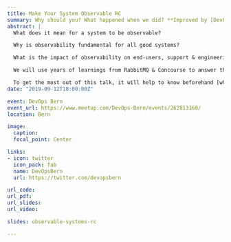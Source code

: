```yaml
---
title: Make Your System Observable RC
summary: Why should you? What happened when we did? **Improved by [DevOpsZH](https://twitter.com/DevOpsZH)**
abstract: |
  What does it mean for a system to be observable?

  Why is observability fundamental for all good systems?

  What is the impact of observability on end-users, support & engineering?

  We will use years of learnings from RabbitMQ & Concourse to answer these questions and show you how these products have addressed this essential requirement.

  To get the most out of this talk, it will help to know beforehand [what is RabbitMQ](https://www.rabbitmq.com/features.html) and [what is Concourse](https://concourse-ci.org/docs.html).
date: "2019-09-12T18:00:00Z"

event: DevOps Bern
event_url: https://www.meetup.com/DevOps-Bern/events/262813160/
location: Bern

image:
  caption:
  focal_point: Center

links:
- icon: twitter
  icon_pack: fab
  name: DevOpsBern
  url: https://twitter.com/devopsbern

url_code:
url_pdf:
url_slides:
url_video:

slides: observable-systems-rc

---
```


<!--

# FEEDBACK

* How do I build my own dashboard?
* Too much information on the dashboards - how do you simplify?
  * How are the graphs correlated? Values? Dashboards?
* How do you know which dashboard users need?
* Please inform me when something needs my attention & help me understand the problem
  * I don't want to know / don't care about all these metrics - I have a job to do!
* Can you show me what problems you solved with these graphs?
  * Chain Replication vs Raft would be great!
* How do I enable this feature in RabbitMQ - SHOW ME!
* How do I visualize Open Tracing?
  * What about events?

-->
